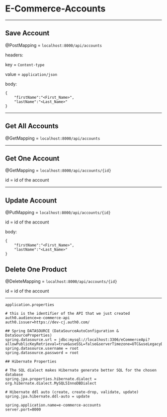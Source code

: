 # E-Commerce-Accounts

---

## Save Account
@PostMapping = `localhost:8000/api/accounts`

headers:

key = `Content-type`

value = `application/json`

body:
```
{
	"firstName":"<First_Name>",
	"lastName":"<Last_Name>"
}
```

---

## Get All Accounts
@GetMapping = `localhost:8000/api/accounts`

---

## Get One Account
@GetMapping = `localhost:8000/api/accounts/{id}`

id = id of the account

---

## Update Account
@PutMapping = `localhost:8000/api/accounts/{id}`

id = id of the account

body:
```
{
	"firstName":"<First_Name>",
	"lastName":"<Last_Name>"
}
```

## Delete One Product
@DeleteMapping = `localhost:8000/api/accounts/{id}`

id = id of the account

---

`application.properties`
```
# this is the identifier of the API that we just created
auth0.audience=e-commerce-api
auth0.issuer=https://dev-cj.auth0.com/

## Spring DATASOURCE (DataSourceAutoConfiguration & DataSourceProperties)
spring.datasource.url = jdbc:mysql://localhost:3306/eCommerceApi?allowPublicKeyRetrieval=true&useSSL=false&serverTimezone=UTC&useLegacyDatetimeCode=false
spring.datasource.username = root
spring.datasource.password = root

## Hibernate Properties

# The SQL dialect makes Hibernate generate better SQL for the chosen database
spring.jpa.properties.hibernate.dialect = org.hibernate.dialect.MySQL5InnoDBDialect

# Hibernate ddl auto (create, create-drop, validate, update)
spring.jpa.hibernate.ddl-auto = update

spring.application.name=e-commerce-accounts
server.port=8000
```